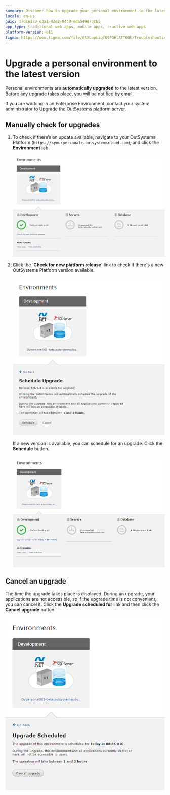 ```yaml
---
summary: Discover how to upgrade your personal environment to the latest version of OutSystems 11 (O11) and manage upgrade schedules.
locale: en-us
guid: 17dce373-e3a1-42e2-94c0-eda549d76cb5
app_type: traditional web apps, mobile apps, reactive web apps
platform-version: o11
figma: https://www.figma.com/file/6tXLupLiqfG9FOElATTGQU/Troubleshooting?node-id=3327:480
---
```


# Upgrade a personal environment to the latest version

Personal environments are **automatically upgraded** to the latest version. Before any upgrade takes place, you will be notified by email.

If you are working in an Enterprise Environment, contact your system administrator to [Upgrade the OutSystems platform server](https://success.outsystems.com/Support/Enterprise_Customers/Upgrading/01_Upgrade_OutSystems_Platform).

## Manually check for upgrades

1. To check if there’s an update available, navigate to your OutSystems Platform (`https://<yourpersonal>.outsystemscloud.com`), and click the **Environment** tab.

    ![Screenshot of the OutSystems platform showing the Environment tab for checking updates.](images/upgrade-latest-version_0.png "OutSystems Environment Tab")

1. Click the '**Check for new platform release**' link to check if there's a new OutSystems Platform version available.

    ![Screenshot highlighting the 'Check for new platform release' link in the OutSystems environment.](images/upgrade-latest-version_1.png "Check for New Platform Release Link")

    If a new version is available, you can schedule for an upgrade. Click the **Schedule** button.

    ![Screenshot displaying the option to schedule an upgrade with the 'Schedule' button in the OutSystems environment.](images/upgrade-latest-version_2.png "Schedule Upgrade Button")

## Cancel an upgrade

The time the upgrade takes place is displayed. During an upgrade, your applications are not accessible, so if the upgrade time is not convenient, you can cancel it. Click the **Upgrade scheduled for** link and then click the **Cancel upgrade** button.

![Screenshot showing the 'Upgrade scheduled for' link and the 'Cancel upgrade' button in the OutSystems environment.](images/upgrade-latest-version_3.png "Cancel Upgrade Option")
